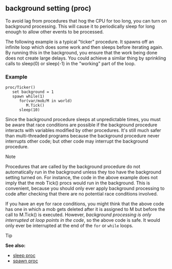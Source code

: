## background setting (proc)

To avoid lag from procedures that hog the CPU for too long, you
can turn on background processing. This will cause it to periodically
sleep for long enough to allow other events to be processed.

The following example is a typical "ticker" procedure. It
spawns off an infinite loop which does some work and then sleeps before
iterating again. By running this in the background, you ensure that the
work being done does not create large delays. You could achieve a
similar thing by sprinkling calls to sleep(0) or sleep(-1) in the
"working" part of the loop.

### Example

```dm
proc/Ticker()
   set background = 1
   spawn while(1)
      for(var/mob/M in world)
         M.Tick()
      sleep(10)
```

Since the background procedure sleeps at unpredictable times, you must be aware
that race conditions are possible if the background procedure interacts
with variables modified by other procedures. It\'s still much safer than
multi-threaded programs because the background procedure never
interrupts other code; but other code may interrupt the background
procedure. 

> [!NOTE]
> Procedures that are called by the
background procedure do not automatically run in the background unless
they too have the background setting turned on. For instance, the code
in the above example does not imply that the mob Tick() procs would run
in the background. This is convenient, because you should only ever
apply background processing to code after checking that there are no
potential race conditions involved. 

If you have an eye for race conditions, you might think that the above
code has one in which a mob gets deleted after it is assigned to M but
before the call to M.Tick() is executed. However, *background
processing is only interrupted at loop points in the code*,
so the above code is safe. It would only ever be interrupted at
the end of the `for` or `while` loops.

> [!TIP] 
> **See also:**
> +   [sleep proc](/ref/proc/sleep.md) 
> +   [spawn proc](/ref/proc/spawn.md) 